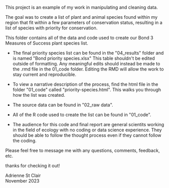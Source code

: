 This project is an example of my work in manipulating and cleaning data. 

The goal was to create a list of plant and animal species found within my region that fit within a few parameters of conservation status, resulting in a list of species with priority for conservation. 


This folder contains all of the data and code used to create our Bond 3 Measures of Success plant species list. 

- The final priority species list can be found in the "04_results" folder and is named "Bond priority species.xlsx"
  This table shouldn't be edited outside of formatting. Any meaningful edits should instead be made to the .rmd file in the 01_code folder.
  Editing the RMD will allow the work to stay current and reproducible.

- To view a narrative description of the process, find the html file in the folder "01_code" called "priority-species.html". 
  This walks you through how the list was created.

- The source data can be found in "02_raw data". 

- All of the R code used to create the list can be found in "01_code".

- The audience for this code and final report are general scientits working in the field of ecology with no coding or data science experience. They should be able to follow the thought process even if they cannot follow the coding.

Please feel free to message me with any questions, comments, feedback, etc.

thanks for checking it out!

Adrienne St Clair  
November 2023




